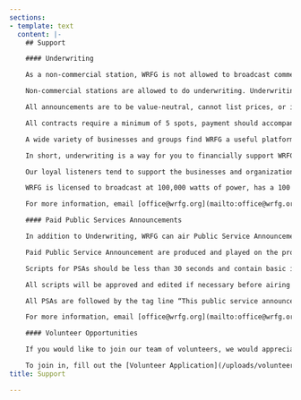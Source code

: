 ```yaml
---
sections:
- template: text
  content: |-
    ## Support

    #### Underwriting

    As a non-commercial station, WRFG is not allowed to broadcast commercials. Commercial media and its broadcast content is largely determined by advertisers.

    Non-commercial stations are allowed to do underwriting. Underwriting means that a business or organization can sponsor WRFG’s programming generally and receive on-air acknowledgement on the programs of their choice.

    All announcements are to be value-neutral, cannot list prices, or inducements to buy goods or services. They contain a brief description of the business, organization or event, pertinent logistical information and contact information.

    All contracts require a minimum of 5 spots, payment should accompany the signed contract and submitted at least three business days prior to when the announcements are to air. Sponsorship of our programming has no influence on the content of our programs.

    A wide variety of businesses and groups find WRFG a useful platform for communicating with the public. Underwriting announcements on WRFG are designed to give listeners valuable information about your business, organization or event.

    In short, underwriting is a way for you to financially support WRFG, your community station, and receive recognition for your business or organization as a community-minded entity.

    Our loyal listeners tend to support the businesses and organizations that support and share their interests.

    WRFG is licensed to broadcast at 100,000 watts of power, has a 100 mile [broadcast radius](/uploads/coverage-map.gif) and streams worldwide 24 hours a day/7 days a week. No other station can claim the audience diversity and loyalty that WRFG has enjoyed for over four decades. As varied as our programs are, you will find a perfect fit for your announcements on WRFG.

    For more information, email [office@wrfg.org](mailto:office@wrfg.org) or call [(404) 523-3471](tel:4045233471).

    #### Paid Public Services Announcements

    In addition to Underwriting, WRFG can air Public Service Announcements (PSAs) for nonprofit 501(c)3 organizations. PSAs are randomly announced by our on-air staff.

    Paid Public Service Announcement are produced and played on the programs selected by the nonprofit organization. There is a minimum of 5 announcements required.

    Scripts for PSAs should be less than 30 seconds and contain basic information such as name or title of the event, date, location, times and sponsoring organization, plus a brief sentence about its purpose. No command verbs such as “Come, Join, Be There” can be included. No prices including the word “free” can be part of the PSA script. All scripts should be sent to the office@wrfg.org e-mail no less than two weeks in advance of the event.

    All scripts will be approved and edited if necessary before airing on WRFG.

    All PSAs are followed by the tag line “This public service announcement is brought to you by your community sponsored and supported radio station, WRFG 89.3FM, wrfg.org, your station for progressive information.”

    For more information, email [office@wrfg.org](mailto:office@wrfg.org) or call [(404) 523-3471](tel:4045233471).

    #### Volunteer Opportunities

    If you would like to join our team of volunteers, we would appreciate your help with our three times a year pledge drives and annual fundraising events.

    To join in, fill out the [Volunteer Application](/uploads/volunteer-application.pdf) form, and email it to [admin@wrfg.org](mailto:admin@wrfg.org).
title: Support

---
```


